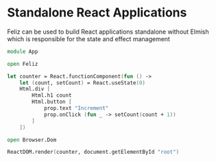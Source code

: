# Standalone React Applications

Feliz can be used to build React applications standalone without Elmish which is responsible for the state and effect management

```fsharp
module App

open Feliz

let counter = React.functionComponent(fun () ->
    let (count, setCount) = React.useState(0)
    Html.div [
        Html.h1 count
        Html.button [
            prop.text "Increment"
            prop.onClick (fun _ -> setCount(count + 1))
        ]
    ])

open Browser.Dom

ReactDOM.render(counter, document.getElementById "root")
```